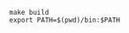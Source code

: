 <!--kubestellar-scheduler-1-build-kubestellar-start-->
```shell
make build
export PATH=$(pwd)/bin:$PATH
```
<!--kubestellar-scheduler-1-build-kubestellar-end-->
